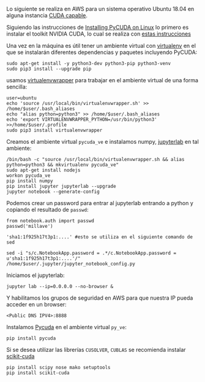 Lo siguiente se realiza en AWS para un sistema operativo Ubuntu 18.04 en alguna instancia [CUDA capable](https://docs.aws.amazon.com/dlami/latest/devguide/gpu.html).

Siguiendo las instrucciones de [Installing PyCUDA on Linux](https://wiki.tiker.net/PyCuda/Installation/Linux) lo primero es instalar el toolkit NVIDIA CUDA, lo cual se realiza con [estas instrucciones](https://github.com/ITAM-DS/analisis-numerico-computo-cientifico/tree/master/C/extensiones_a_C/CUDA/instalacion#amazon-web-services)


Una vez en la máquina es útil tener un ambiente virtual con [virtualenv](https://virtualenv.pypa.io/en/latest/) en el que se instalarán diferentes dependencias y paquetes incluyendo PyCUDA:

```
sudo apt-get install -y python3-dev python3-pip python3-venv
sudo pip3 install --upgrade pip 
```

usamos [virtualenvwrapper](https://virtualenvwrapper.readthedocs.io/en/latest/) para trabajar en el ambiente virtual de una forma sencilla:

```
user=ubuntu
echo 'source /usr/local/bin/virtualenvwrapper.sh' >> /home/$user/.bash_aliases
echo "alias python=python3" >> /home/$user/.bash_aliases
echo 'export VIRTUALENVWRAPPER_PYTHON=/usr/bin/python3' >>/home/$user/.profile
sudo pip3 install virtualenvwrapper
```




Creamos el ambiente virtual `pycuda_ve` e instalamos numpy, [jupyterlab](https://jupyterlab.readthedocs.io/en/stable/) en tal ambiente:

```
/bin/bash -c "source /usr/local/bin/virtualenvwrapper.sh && alias python=python3 && mkvirtualenv pycuda_ve"
sudo apt-get install nodejs
workon pycuda_ve
pip install numpy
pip install jupyter jupyterlab --upgrade
jupyter notebook --generate-config
```

Podemos crear un password para entrar al jupyterlab entrando a python y copiando el resultado de `passwd`:

```
from notebook.auth import passwd
passwd('millave')

'sha1:1f925h17t3p1:....' #esto se utiliza en el siguiente comando de sed
```

```
sed -i "s/c.NotebookApp.password = .*/c.NotebookApp.password = u'sha1:1f925h17t3p1:....'/" /home/$user/.jupyter/jupyter_notebook_config.py
```


Iniciamos el jupyterlab:

```
jupyter lab --ip=0.0.0.0 --no-browser &
```

Y habilitamos los grupos de seguridad en AWS para que nuestra IP pueda acceder en un browser:

```
<Public DNS IPV4>:8888
```

Instalamos [Pycuda](https://documen.tician.de/pycuda/) en el ambiente virtual `py_ve`:

```
pip install pycuda
```

Si se desea utilizar las librerías `CUSOLVER`, `CUBLAS` se recomienda instalar [scikit-cuda](https://scikit-cuda.readthedocs.io/en/latest/)


```
pip install scipy nose mako setuptools
pip install scikit-cuda	
```



